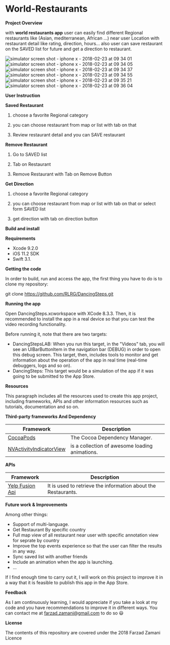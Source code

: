 # World-Restaurants

**Project Overview**

with **world restaurants app** user can easily find different Regional restaurants like (Asian, mediterranean, African ...) near user Location with restaurant detail like rating, direction, hours... also user can save restaurant on the SAVED list for future and get a direction to restaurant.

![simulator screen shot - iphone x - 2018-02-23 at 09 34 01](https://user-images.githubusercontent.com/4177299/36609168-d813f820-1880-11e8-9319-52f2ce5ef922.png)
![simulator screen shot - iphone x - 2018-02-23 at 09 34 05](https://user-images.githubusercontent.com/4177299/36609169-d82f6290-1880-11e8-92a8-103f603030e1.png)
![simulator screen shot - iphone x - 2018-02-23 at 09 34 37](https://user-images.githubusercontent.com/4177299/36609170-d85ae3d4-1880-11e8-8628-4a9e44c7887b.png)
![simulator screen shot - iphone x - 2018-02-23 at 09 34 55](https://user-images.githubusercontent.com/4177299/36609171-d877fbd6-1880-11e8-8d60-ea466ea8d948.png)
![simulator screen shot - iphone x - 2018-02-23 at 09 35 21](https://user-images.githubusercontent.com/4177299/36609172-d8932e1a-1880-11e8-8aed-3360a428557a.png)
![simulator screen shot - iphone x - 2018-02-23 at 09 36 04](https://user-images.githubusercontent.com/4177299/36609175-d928038c-1880-11e8-899e-bc08521187e1.png)

**User Instruction**

**Saved Restaurant**

1. choose a favorite Regional category

2. you can choose restaurant from map or list with tab on that

3. Review restaurant detail and you can SAVE restaurant

**Remove Restaurant**

1.  Go to SAVED list

2. Tab on Restaurant

3. Remove Restaurant with Tab on Remove Button

**Get Direction**

1. choose a favorite Regional category

2. you can choose restaurant from map or list with tab on that  or select form SAVED list

3. get direction with tab on direction button

**Build and install**

**Requirements**

- Xcode 9.2.0
- iOS 11.2 SDK
- Swift 3.1.

**Getting the code**

In order to build, run and access the app, the first thing you have to do is to clone my repository:

git clone https://github.com/RLRG/DancingSteps.git

**Running the app**

Open DancingSteps.xcworkspace with XCode 8.3.3. Then, it is recommended to install the app in a real device so that you can test the video recording functionality.

Before running it, note that there are two targets:

- DancingStepsLAB: When you run this target, in the &quot;Videos&quot; tab, you will see an UIBarButtonItem in the navigation bar (DEBUG) in order to open this debug screen. This target, then, includes tools to monitor and get information about the operation of the app in real time (real-time debuggers, logs and so on).
- DancingSteps: This target would be a simulation of the app if it was going to be submitted to the App Store.

**Resources**

This paragraph includes all the resources used to create this app project, including frameworks, APIs and other information resources such as tutorials, documentation and so on.

**Third-party frameworks And Dependency**

| **Framework** | **Description** |
| --- | --- |
| [CocoaPods](https://github.com/CocoaPods/CocoaPods) | The Cocoa Dependency Manager. |
| [NVActivityIndicatorView](https://github.com/ninjaprox/NVActivityIndicatorView) | is a collection of awesome loading animations. |

**APIs**

| **Framework** | **Description** |
| --- | --- |
| [Yelp Fusion Api](https://www.yelp.com/fusion) | It is used to retrieve the information about the Restaurants. |

**Future work &amp; Improvements**

Among other things:

- Support of multi-language.
- Get Restaurant  By specific country
- Full map view of all restaurant near user with specific annotation view for seprate by country
- Improve the top events experience so that the user can filter the results in any way.
- Sync saved list with another friends
- Include an animation when the app is launching.
- ...

If I find enough time to carry out it, I will work on this project to improve it in a way that it is feasible to publish this app in the App Store.

**Feedback**

As I am continuously learning, I would appreciate if you take a look at my code and you have recommendations to improve it in different ways. You can contact me at farzad.zamani@gmail.com to do so 😃

**License**

The contents of this repository are covered under the 2018 Farzad Zamani Licence
